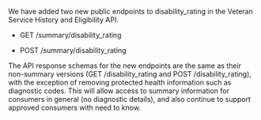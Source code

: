  We have added two new public endpoints to disability_rating in the Veteran Service History and Eligibility API.
 
 * GET /summary/disability_rating
   
 * POST /summary/disability_rating
   
 The API response schemas for the new endpoints are the same as their non-summary versions (GET /disability_rating and POST /disability_rating), with the exception of removing protected health information such as diagnostic codes. This will allow access to summary information for consumers in general (no diagnostic details), and also continue to support approved consumers with need to know.   
